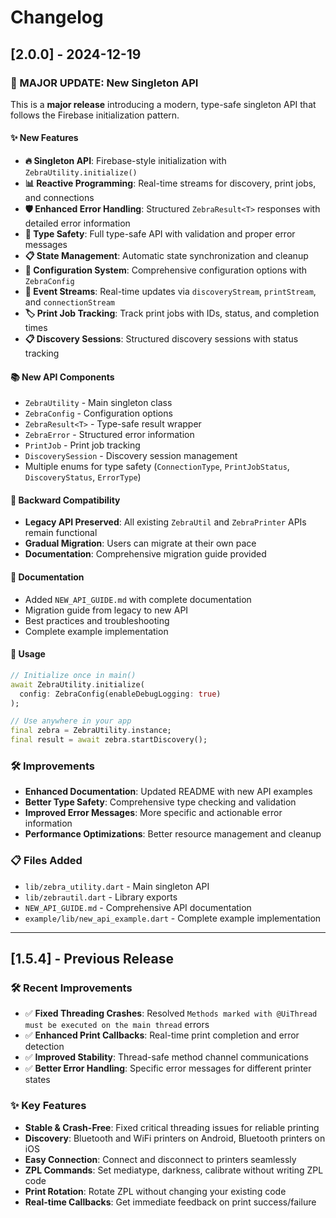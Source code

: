 # Changelog

## [2.0.0] - 2024-12-19

### 🚀 MAJOR UPDATE: New Singleton API

This is a **major release** introducing a modern, type-safe singleton API that follows the Firebase initialization pattern.

#### ✨ New Features

- **🔥 Singleton API**: Firebase-style initialization with `ZebraUtility.initialize()`
- **📊 Reactive Programming**: Real-time streams for discovery, print jobs, and connections
- **🛡️ Enhanced Error Handling**: Structured `ZebraResult<T>` responses with detailed error information
- **🔧 Type Safety**: Full type-safe API with validation and proper error messages
- **📋 State Management**: Automatic state synchronization and cleanup
- **🎯 Configuration System**: Comprehensive configuration options with `ZebraConfig`
- **📡 Event Streams**: Real-time updates via `discoveryStream`, `printStream`, and `connectionStream`
- **🏷️ Print Job Tracking**: Track print jobs with IDs, status, and completion times
- **📋 Discovery Sessions**: Structured discovery sessions with status tracking

#### 📚 New API Components

- `ZebraUtility` - Main singleton class
- `ZebraConfig` - Configuration options
- `ZebraResult<T>` - Type-safe result wrapper
- `ZebraError` - Structured error information
- `PrintJob` - Print job tracking
- `DiscoverySession` - Discovery session management
- Multiple enums for type safety (`ConnectionType`, `PrintJobStatus`, `DiscoveryStatus`, `ErrorType`)

#### 🔄 Backward Compatibility

- **Legacy API Preserved**: All existing `ZebraUtil` and `ZebraPrinter` APIs remain functional
- **Gradual Migration**: Users can migrate at their own pace
- **Documentation**: Comprehensive migration guide provided

#### 📖 Documentation

- Added `NEW_API_GUIDE.md` with complete documentation
- Migration guide from legacy to new API
- Best practices and troubleshooting
- Complete example implementation

#### 🎯 Usage

```dart
// Initialize once in main()
await ZebraUtility.initialize(
  config: ZebraConfig(enableDebugLogging: true)
);

// Use anywhere in your app
final zebra = ZebraUtility.instance;
final result = await zebra.startDiscovery();
```

### 🛠️ Improvements

- **Enhanced Documentation**: Updated README with new API examples
- **Better Type Safety**: Comprehensive type checking and validation
- **Improved Error Messages**: More specific and actionable error information
- **Performance Optimizations**: Better resource management and cleanup

### 📋 Files Added

- `lib/zebra_utility.dart` - Main singleton API
- `lib/zebrautil.dart` - Library exports
- `NEW_API_GUIDE.md` - Comprehensive API documentation
- `example/lib/new_api_example.dart` - Complete example implementation

---

## [1.5.4] - Previous Release

### 🛠️ Recent Improvements
- ✅ **Fixed Threading Crashes**: Resolved `Methods marked with @UiThread must be executed on the main thread` errors
- ✅ **Enhanced Print Callbacks**: Real-time print completion and error detection
- ✅ **Improved Stability**: Thread-safe method channel communications
- ✅ **Better Error Handling**: Specific error messages for different printer states

### ✨ Key Features
- **Stable & Crash-Free**: Fixed critical threading issues for reliable printing
- **Discovery**: Bluetooth and WiFi printers on Android, Bluetooth printers on iOS
- **Easy Connection**: Connect and disconnect to printers seamlessly
- **ZPL Commands**: Set mediatype, darkness, calibrate without writing ZPL code
- **Print Rotation**: Rotate ZPL without changing your existing code
- **Real-time Callbacks**: Get immediate feedback on print success/failure